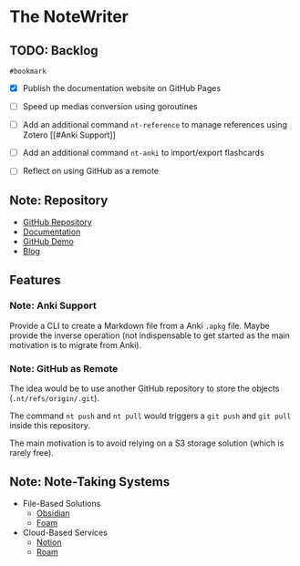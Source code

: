 # The NoteWriter

## TODO: Backlog

`#bookmark`

* [x] Publish the documentation website on GitHub Pages
* [ ] Speed up medias conversion using goroutines
* [ ] Add an additional command `nt-reference` to manage references using Zotero [[#Anki Support]]
* [ ] Add an additional command `nt-anki` to import/export flashcards
* [ ] Reflect on using GitHub as a remote


## Note: Repository

* [GitHub Repository](https://github.com/julien-sobczak/the-notewriter/${page:[issues,pulls,actions,...] "#go/nt/github")
* [Documentation](https://julien-sobczak.github.io/the-notewriter/ "#go/nt/doc")
* [GitHub Demo](https://github.com/${org}/${repo} "#go/github")
* [Blog](https://juliensobczak.com/categories/${category:[read,write,inspect]} "#go/blog")


## Features


### Note: Anki Support

Provide a CLI to create a Markdown file from a Anki `.apkg` file. Maybe provide the inverse operation (not indispensable to get started as the main motivation is to migrate from Anki).


### Note: GitHub as Remote

The idea would be to use another GitHub repository to store the objects (`.nt/refs/origin/.git`).

The command `nt push` and `nt pull` would triggers a `git push` and `git pull` inside this repository.

The main motivation is to avoid relying on a S3 storage solution (which is rarely free).


## Note: Note-Taking Systems

* File-Based Solutions
  * [Obsidian](https://obsidian.md/)
  * [Foam](https://github.com/foambubble/foam)
* Cloud-Based Services
  * [Notion](https://www.notion.so/)
  * [Roam](https://roamresearch.com/)
